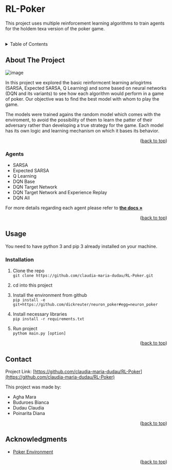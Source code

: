 # RL-Poker

This project uses multiple reinforcement learning algorithms to train agents for the holdem texa version of the poker game.

<br />
<div id="top"></div>
<!-- TABLE OF CONTENTS -->
<details>
  <summary>Table of Contents</summary>
  <ol>
    <li>
      <a href="#about-the-project">About The Project</a>
      <ul>
        <li><a href="#agents">Agents</a></li>
      </ul>
    </li>
    <li>
      <a href="#usage">Usage</a>
      <ul>
        <li><a href="#installation">Installation</a></li>
      </ul>
    </li>
    <li><a href="#contact">Contact</a></li>
    <li><a href="#acknowledgments">Acknowledgments</a></li>
  </ol>
</details>



<!-- ABOUT THE PROJECT -->
## About The Project

![image](https://user-images.githubusercontent.com/62221313/152180551-06d84750-01b7-4a6b-8cb0-0d7f16199e4a.png)

In this project we explored the basic reinformcent learning arlogirtms (SARSA, Expected SARSA, Q Learning) and some based on neural networks (DQN and its variants) to see how each algorithm would perform in a game of poker. Our objective was to find the best model with whom to play the game.

The models were trained agains the random model which comes with the enviroment, to avoid the possibility of them to learn the patter of their adversary rather than developing a true strategy for the game. Each model has its own logic and learning mechanism on which it bases its behavior.

<p align="right">(<a href="#top">back to top</a>)</p>



### Agents

* SARSA
* Expected SARSA
* Q Learning
* DQN Base
* DQN Target Network 
* DQN Target Network and Experience Replay
* DQN All

For more details regarding each agent please refer to <a href="https://github.com/claudia-maria-dudau/RL-Poker"><strong>the docs »</strong></a>

<p align="right">(<a href="#top">back to top</a>)</p>



<!-- GETTING STARTED -->
## Usage

You need to have python 3 and pip 3 already installed on your machine.


### Installation

1. Clone the repo  
   `git clone https://github.com/claudia-maria-dudau/RL-Poker.git`

2. cd into this project  

3. Install the environment from github  
   `pip install -e git+https://github.com/dickreuter/neuron_poker#egg=neuron_poker`
   
4. Install necessary libraries  
   `pip install -r requirements.txt`
   
5. Run project  
   `pythom main.py [option]`

<p align="right">(<a href="#top">back to top</a>)</p>



<!-- CONTACT -->
## Contact

Project Link: [https://github.com/claudia-maria-dudau/RL-Poker](https://github.com/claudia-maria-dudau/RL-Poker)

This project was made by:
 - Agha Mara
 - Buduroes Bianca
 - Dudau Claudia
 - Poinarita Diana

<p align="right">(<a href="#top">back to top</a>)</p>



<!-- ACKNOWLEDGMENTS -->
## Acknowledgments

* [Poker Environment](https://github.com/dickreuter/neuron_poker)

<p align="right">(<a href="#top">back to top</a>)</p>
